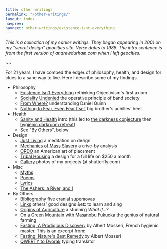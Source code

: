 ```yaml
---
title: other writings
permalink: "/other-writings/"
layout: index
navprev: 
navnext: other-writings/existence-isnt-everything
---
```


_This is a collection of my earlier writings. They began appearing in 2001 on my "secret design" geocities site. Verse dates to 1988. The intro sentence is from the first version of andrewdurham.com when I left geocities._

~~

For 21 years, I have combed the edges of philosophy, health, and design for clues to a sane way to live. Here I describe some of my findings. 

- Philosophy
    - [Existence Isn't Everything](./existence-isnt-everything/) rethinking Objectivism's first axiom
    - [Sociality Undenied](./sociality-undenied/) the operative principle of band society
    - [From Where?](./from-where/) understanding Daniel Quinn
    - [Nothing to Fear, Even Fear Itself](./nothing-to-fear) big brother's achilles' heel
- Health
    - [Sanity and Health](./sanity-and-health/) intro (this led to [the darkness conjecture](../darkness-conjecture/) then [hygienic darkroom retreat](/))
    - See "By Others", below
- Design
    - [Just Living](./just-living) a meditation on design
    - [Mechanics of Mass Slavery](./mechanics-of-mass-slavery/) a drive-by analysis
    - [ORDO](./ordo/) an American art of placement
    - [Tribal Housing](./tribal-housing/) a design for a full life on $250 a month
    - [Gallery](http://andrewdurham.shutterfly.com) photos of my projects (at shutterfly.com)
- Misc
    - [Myths](./myths/)
    - [Poems](./poems/)
    - [Lyrics](./lyrics/)
    - [The Ashers, a River, and I](./ashers/)
- By Others
    - [Bibliography](./bibliography/) five cranial supernovas
    - [Links](./links/) others' good designs &etc to learn and sing
    - [Origins of Agriculture](./origins-of-agriculture/) a stunning _What if…?_
    - [On a Green Mountain with Masanobu Fukuoka](./fukuoka/) the genius of natural farming
    - [Fasting: A Prodigious Discovery](./fasting-discovery/) by Albert Mosseri, French hygienic master. This is an excerpt from:
    - [Fasting: Nature's Best Remedy](./fasting/) by Albert Mosseri
    - [QWERTY to Dvorak](/d/) typing translator

